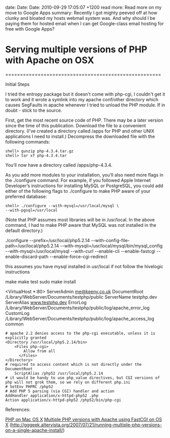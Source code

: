 date: Date: Date: 2010-09-29 17:05:07 +1200
read more: Read more on my move to Google Apps
summary: Recently I got mighty peeved off at how clunky and bloated my hosts webmail system was. And why should I be paying them for hosted email when I can get Google-class email hosting for free with Google Apps?

# Serving multiple versions of PHP with Apache on OSX
=====================================================

Initial Steps

I tried the entropy package but it doesn't come with php-cgi, I couldn't get it to work and it wrote a symlink into my apache conf/other directory which causes SegFaults in apache whenever I tried to unload the PHP module. If in doubt - stick to the source.

First, get the most recent source code of PHP. There may be a later version since the time of this publication. Download the file to a convenient directory. (I’ve created a directory called /apps for PHP and other UNIX applications I need to install.) Decompress the downloaded file with the following commands:

	shell> gunzip php-4.3.4.tar.gz
	shell> tar xf php-4.3.4.tar

You’ll now have a directory called /apps/php-4.3.4.

As you add more modules to your installation, you’ll also need more flags in the ./configure command. For example, if you followed Apple Internet Developer’s instructions for installing MySQL or PostgreSQL, you could add either of the following flags to ./configure to make PHP aware of your preferred database:

	shell> ./configure --with-mysql=/usr/local/mysql \
	--with-pgsql=/usr/local

(Note that PHP assumes most libraries will be in /usr/local. In the above command, I had to make PHP aware that MySQL was not installed in the default directory.)

./configure --prefix=/usr/local/php5.2.14 --with-config-file-path=/usr/local/php5.2.14 --with-mysqli=/usr/local/mysql/bin/mysql_config --with-mysql=/usr/local/mysql --with-curl --enable-cli --enable-fastcgi --enable-discard-path --enable-force-cgi-redirect

this assumes you have mysql installed in usr/local if not follow the hivelogic instructions

make
make test
sudo make install

<VirtualHost *:80>
    ServerAdmin me@keeny.co.uk
    DocumentRoot /Library/WebServer/Documents/testphp/public
    ServerName testphp.dev
    ServerAlias www.testphp.dev
    ErrorLog /Library/WebServer/Documents/testphp/public/log/apache_error_log
    CustomLog /Library/WebServer/Documents/testphp/public/log/apache_access_log common

    # apache 2.2 denies access to the php-cgi executable, unless it is explicitly granted
	<Directory /usr/local/php5.2.14/bin>
		<Files php-cgi>
	        Allow from all
	      </Files>	
	</Directory>
	# required to access content which is not directly under the DocumentRoot
	    ScriptAlias /php52 /usr/local/php5.2.14
	# it would be handy to use php_value directives, but CGI versions of php will not grok them, so we rely on different php.ini
	# SetEnv PHPRC /php52
	# Add PHP 5 parsing (via CGI) handler and action
	AddHandler application/x-httpd-php52 .php
	Action application/x-httpd-php52 /php52/bin/php-cgi
    
</VirtualHost>

References:

[PHP on Mac OS X](http://developer.apple.com/internet/opensource/php.html)
[Multiple PHP versions with Apache using FastCGI on OS X](http://cuadradevelopment.com/blog/26/multiple-php-versions-with-apache-using-fastcgi-on-os-x/)
(http://gggeek.altervista.org/2007/07/21/running-multiple-php-versions-on-a-single-apache-install/)

